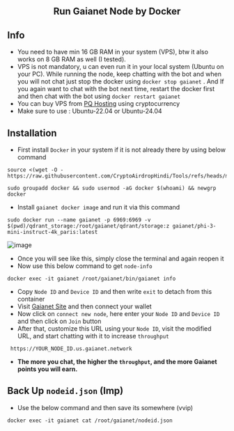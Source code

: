 
<h2 align=center>Run Gaianet Node by Docker</h2>

## Info
- You need to have min 16 GB RAM in your system (VPS), btw it also works on 8 GB RAM as well (I tested).
- VPS is not mandatory, u can even run it in your local system (Ubuntu on your PC). While running the node, keep chatting with the bot and when you will not chat just stop the docker using `docker stop gaianet` . And If you again want to chat with the bot next time, restart the docker first and then chat with the bot using `docker restart gaianet`
- You can buy VPS from [PQ Hosting](https://pq.hosting/?from=622403&lang=en) using cryptocurrency
- Make sure to use : Ubuntu-22.04 or Ubuntu-24.04

## Installation
- First install `Docker` in your system if it is not already there by using below command
```
source <(wget -O - https://raw.githubusercontent.com/CryptoAirdropHindi/Tools/refs/heads/main/docker.sh)
```
```
sudo groupadd docker && sudo usermod -aG docker $(whoami) && newgrp docker
```
- Install `gaianet docker image` and run it via this command
```
sudo docker run --name gaianet -p 6969:6969 -v $(pwd)/qdrant_storage:/root/gaianet/qdrant/storage:z gaianet/phi-3-mini-instruct-4k_paris:latest
```

![image](https://github.com/user-attachments/assets/c9c5216a-4149-48f0-ba80-b985e1c59c6c)

- Once you will see like this, simply close the terminal and again reopen it
- Now use this below command to get `node-info`
```
docker exec -it gaianet /root/gaianet/bin/gaianet info
```
- Copy `Node ID` and `Device ID` and then write `exit` to detach from this container
- Visit [Gaianet Site](https://www.gaianet.ai/setting/nodes) and then connect your wallet
- Now click on `connect new node`, here enter your `Node ID` and `Device ID` and then click on `Join` button
- After that, customize this URL using your `Node ID`, visit the modified URL, and start chatting with it to increase `throughput`
```
 https://YOUR_NODE_ID.us.gaianet.network
```
- **The more you chat, the higher the `throughput`, and the more Gaianet points you will earn.**
## Back Up `nodeid.json` (Imp)
- Use the below command and then save its somewhere (vvip)
```
docker exec -it gaianet cat /root/gaianet/nodeid.json
```
